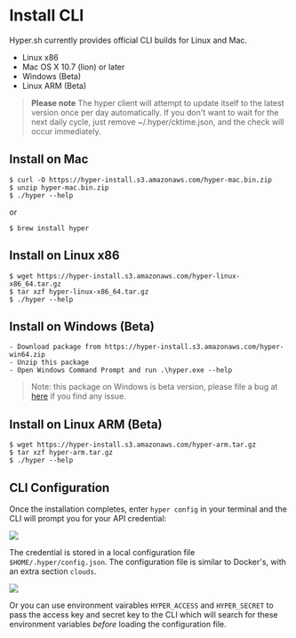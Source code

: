 # Install CLI

Hyper.sh currently provides official CLI builds for Linux and Mac.

- Linux x86
- Mac OS X 10.7 (lion) or later
- Windows (Beta)
- Linux ARM (Beta)

> **Please note**
The hyper client will attempt to update itself to the latest version once per day automatically. If you don't want to wait for the next daily cycle, just remove ~/.hyper/cktime.json, and the check will occur immediately.

## Install on Mac

    $ curl -O https://hyper-install.s3.amazonaws.com/hyper-mac.bin.zip
    $ unzip hyper-mac.bin.zip 
    $ ./hyper --help

or

    $ brew install hyper


## Install on Linux x86

    $ wget https://hyper-install.s3.amazonaws.com/hyper-linux-x86_64.tar.gz
    $ tar xzf hyper-linux-x86_64.tar.gz
    $ ./hyper --help

## Install on Windows (Beta)
    - Download package from https://hyper-install.s3.amazonaws.com/hyper-win64.zip
    - Unzip this package
    - Open Windows Command Prompt and run .\hyper.exe --help
> Note: this package on Windows is beta version, please file a bug at [here](https://github.com/hyperhq/hypercli/issues) if you find any issue.

## Install on Linux ARM (Beta)

    $ wget https://hyper-install.s3.amazonaws.com/hyper-arm.tar.gz
    $ tar xzf hyper-arm.tar.gz
    $ ./hyper --help



## CLI Configuration

Once the installation completes, enter `hyper config` in your terminal and the CLI will prompt you for your API credential:

![](https://user-images.githubusercontent.com/1132167/29712961-f2680432-89ce-11e7-984d-88ae35a3803c.jpg)

The credential is stored in a local configuration file `$HOME/.hyper/config.json`. The configuration file is similar to Docker's, with an extra section `clouds`.

![](https://user-images.githubusercontent.com/1132167/29712962-f26d343e-89ce-11e7-81d5-1f68e1eb688e.jpg)

Or you can use environment vairables `HYPER_ACCESS` and `HYPER_SECRET` to pass the access key and secret key to the CLI which will search for these environment variables _before_ loading the configuration file.

